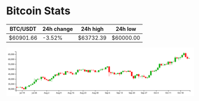 # Bitcoin Stats

BTC/USDT|24h change|24h high|24h low|
|---|---|---|---|
|$60901.66|-3.52%|$63732.39|$60000.00|

<img src="./chart.svg">
